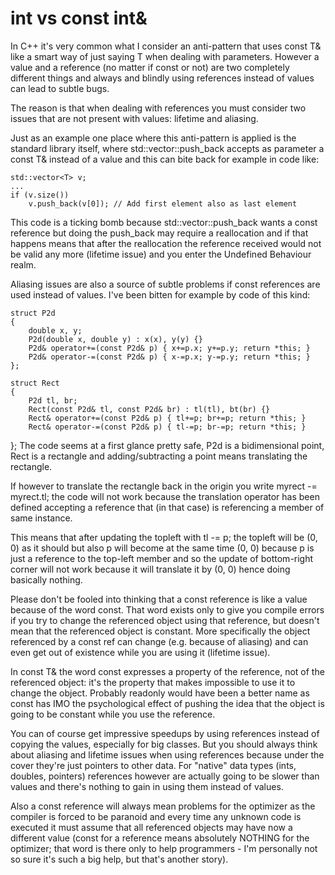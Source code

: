 # int vs const int&

In C++ it's very common what I consider an anti-pattern that uses const T& like a smart way of just saying T when dealing with parameters. However a value and a reference (no matter if const or not) are two completely different things and always and blindly using references instead of values can lead to subtle bugs.

The reason is that when dealing with references you must consider two issues that are not present with values: lifetime and aliasing.

Just as an example one place where this anti-pattern is applied is the standard library itself, where std::vector<T>::push_back accepts as parameter a const T& instead of a value and this can bite back for example in code like:

    std::vector<T> v;
    ...
    if (v.size())
        v.push_back(v[0]); // Add first element also as last element
This code is a ticking bomb because std::vector::push_back wants a const reference but doing the push_back may require a reallocation and if that happens means that after the reallocation the reference received would not be valid any more (lifetime issue) and you enter the Undefined Behaviour realm.

Aliasing issues are also a source of subtle problems if const references are used instead of values. I've been bitten for example by code of this kind:

    struct P2d
    { 
        double x, y;
        P2d(double x, double y) : x(x), y(y) {}
        P2d& operator+=(const P2d& p) { x+=p.x; y+=p.y; return *this; }
        P2d& operator-=(const P2d& p) { x-=p.x; y-=p.y; return *this; }
    };

    struct Rect
    {
        P2d tl, br;
        Rect(const P2d& tl, const P2d& br) : tl(tl), bt(br) {}
        Rect& operator+=(const P2d& p) { tl+=p; br+=p; return *this; }
        Rect& operator-=(const P2d& p) { tl-=p; br-=p; return *this; }
};
The code seems at a first glance pretty safe, P2d is a bidimensional point, Rect is a rectangle and adding/subtracting a point means translating the rectangle.

If however to translate the rectangle back in the origin you write myrect -= myrect.tl; the code will not work because the translation operator has been defined accepting a reference that (in that case) is referencing a member of same instance.

This means that after updating the topleft with tl -= p; the topleft will be (0, 0) as it should but also p will become at the same time (0, 0) because p is just a reference to the top-left member and so the update of bottom-right corner will not work because it will translate it by (0, 0) hence doing basically nothing.

Please don't be fooled into thinking that a const reference is like a value because of the word const. That word exists only to give you compile errors if you try to change the referenced object using that reference, but doesn't mean that the referenced object is constant. More specifically the object referenced by a const ref can change (e.g. because of aliasing) and can even get out of existence while you are using it (lifetime issue).

In const T& the word const expresses a property of the reference, not of the referenced object: it's the property that makes impossible to use it to change the object. Probably readonly would have been a better name as const has IMO the psychological effect of pushing the idea that the object is going to be constant while you use the reference.

You can of course get impressive speedups by using references instead of copying the values, especially for big classes. But you should always think about aliasing and lifetime issues when using references because under the cover they're just pointers to other data. For "native" data types (ints, doubles, pointers) references however are actually going to be slower than values and there's nothing to gain in using them instead of values.

Also a const reference will always mean problems for the optimizer as the compiler is forced to be paranoid and every time any unknown code is executed it must assume that all referenced objects may have now a different value (const for a reference means absolutely NOTHING for the optimizer; that word is there only to help programmers - I'm personally not so sure it's such a big help, but that's another story).
